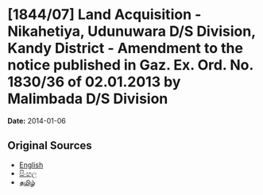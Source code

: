 # [1844/07] Land Acquisition - Nikahetiya, Udunuwara D/S Division, Kandy District - Amendment to the notice published in Gaz. Ex. Ord. No. 1830/36 of 02.01.2013 by Malimbada D/S Division

**Date:** 2014-01-06

## Original Sources

- [English](https://documents.gov.lk/view/extra-gazettes/2014/1/1844-07_E.pdf)
- [සිංහල](https://documents.gov.lk/view/extra-gazettes/2014/1/1844-07_S.pdf)
- [தமிழ்](https://documents.gov.lk/view/extra-gazettes/2014/1/1844-07_T.pdf)
